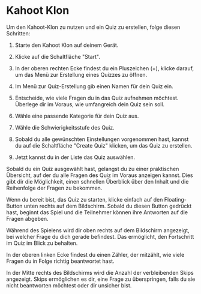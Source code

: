 # Kahoot Klon


Um den Kahoot-Klon zu nutzen und ein Quiz zu erstellen, folge diesen Schritten:

1. Starte den Kahoot Klon auf deinem Gerät.

1. Klicke auf die Schaltfläche "Start".

1. In der oberen rechten Ecke findest du ein Pluszeichen (+), klicke darauf, um das Menü zur Erstellung eines Quizzes zu öffnen.

1. Im Menü zur Quiz-Erstellung gib einen Namen für dein Quiz ein.

1. Entscheide, wie viele Fragen du in das Quiz aufnehmen möchtest. Überlege dir im Voraus, wie umfangreich dein Quiz sein soll.

1. Wähle eine passende Kategorie für dein Quiz aus.

1. Wähle die Schwierigkeitsstufe des Quiz.

1. Sobald du alle gewünschten Einstellungen vorgenommen hast, kannst du auf die Schaltfläche "Create Quiz" klicken, um das Quiz zu erstellen.

1. Jetzt kannst du in der Liste das Quiz auswählen.


Sobald du ein Quiz ausgewählt hast, gelangst du zu einer praktischen Übersicht, auf der du alle Fragen des Quiz im Voraus anzeigen kannst. Dies gibt dir die Möglichkeit, einen schnellen Überblick über den Inhalt und die Reihenfolge der Fragen zu bekommen.

Wenn du bereit bist, das Quiz zu starten, klicke einfach auf den Floating-Button unten rechts auf dem Bildschirm. Sobald du diesen Button gedrückt hast, beginnt das Spiel und die Teilnehmer können ihre Antworten auf die Fragen abgeben.

Während des Spielens wird dir oben rechts auf dem Bildschirm angezeigt, bei welcher Frage du dich gerade befindest. Das ermöglicht, den Fortschritt im Quiz im Blick zu behalten.

In der oberen linken Ecke findest du einen Zähler, der mitzählt, wie viele Fragen du in Folge richtig beantwortet hast. 

In der Mitte rechts des Bildschirms wird die Anzahl der verbleibenden Skips angezeigt. Skips ermöglichen es dir, eine Frage zu überspringen, falls du sie nicht beantworten möchtest oder dir unsicher bist.
